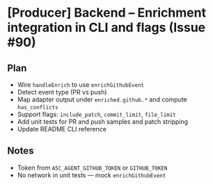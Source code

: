 # [Producer] Backend – Enrichment integration in CLI and flags (Issue #90)

## Plan

- Wire `handleEnrich` to use `enrichGithubEvent`
- Detect event type (PR vs push)
- Map adapter output under `enriched.github.*` and compute `has_conflicts`
- Support flags: `include_patch`, `commit_limit`, `file_limit`
- Add unit tests for PR and push samples and patch stripping
- Update README CLI reference

## Notes

- Token from `A5C_AGENT_GITHUB_TOKEN` or `GITHUB_TOKEN`
- No network in unit tests — mock `enrichGithubEvent`
